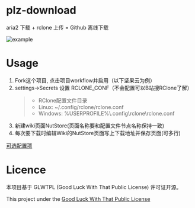 # plz-download
aria2 下载 + rclone 上传 = Github 离线下载

![example](https://raw.githubusercontent.com/ame-yu/plz-download/main/docs/example.gif)
# Usage
1. Fork这个项目, 点击项目workflow并启用（以下坚果云为例）
2. settings->Secrets 设置 RCLONE_CONF（不会配置可以B站搜RClone了解）
    >- RClone配置文件目录
    >- Linux: ~/.config/rclone/rclone.conf
    >- Windows: %USERPROFILE%\\.config\rclone\rclone.conf
3. 新建wiki页面NutStore(页面名称要和配置文件节点名称保持一致)
4. 每次要下载时编辑Wiki的NutStore页面写上下载地址并保存页面(可多行)

[可选配置项](https://github.com/ame-yu/plz-download/tree/main/docs)

# Licence
本项目基于 GLWTPL (Good Luck With That Public License) 许可证开源。

This project under the [Good Luck With That Public License](https://github.com/me-shaon/GLWTPL)



